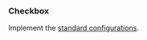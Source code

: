 ### Checkbox
Implement the [standard configurations](../../base.md#the-following-properties-are-managed-in-the-components).